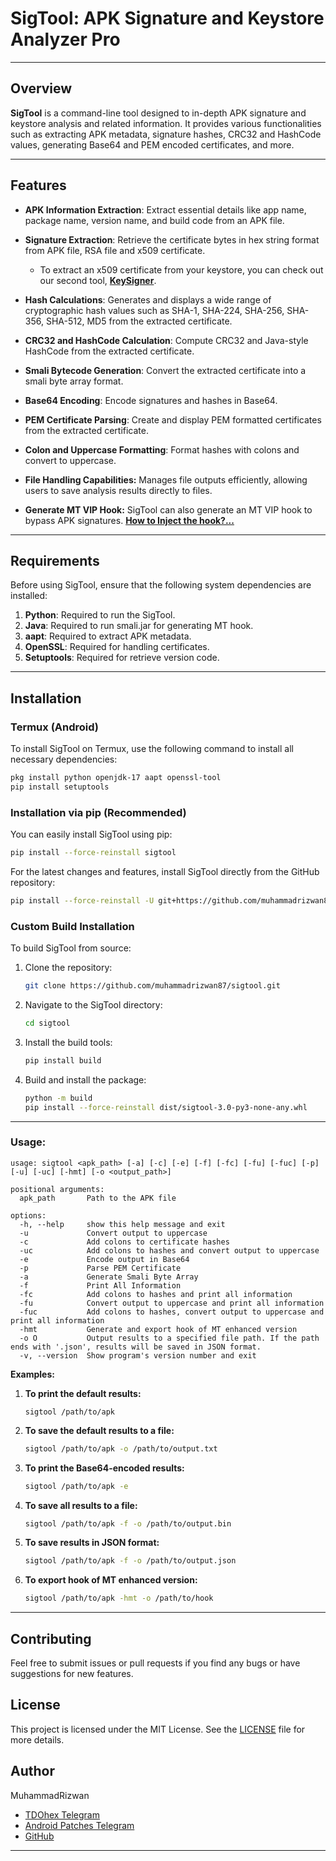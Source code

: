 # SigTool: APK Signature and Keystore Analyzer Pro

---

## Overview
**SigTool** is a command-line tool designed to in-depth APK signature and keystore analysis and related information. It provides various functionalities such as extracting APK metadata, signature hashes, CRC32 and HashCode values, generating Base64 and PEM encoded certificates, and more.

---

## Features
- **APK Information Extraction**: Extract essential details like app name, package name, version name, and build code from an APK file.

- **Signature Extraction**: Retrieve the certificate bytes in hex string format from APK file, RSA file and x509 certificate.

    - To extract an x509 certificate from your keystore, you can check out our second tool, **[KeySigner](https://github.com/muhammadrizwan87/keysigner)**.

- **Hash Calculations**: Generates and displays a wide range of cryptographic hash values such as SHA-1, SHA-224, SHA-256, SHA-356, SHA-512, MD5 from the extracted certificate.

- **CRC32 and HashCode Calculation**: Compute CRC32 and Java-style HashCode from the extracted certificate.

- **Smali Bytecode Generation**: Convert the extracted certificate into a smali byte array format.

- **Base64 Encoding**: Encode signatures and hashes in Base64.

- **PEM Certificate Parsing**: Create and display PEM formatted certificates from the extracted certificate.

- **Colon and Uppercase Formatting**: Format hashes with colons and convert to uppercase.

- **File Handling Capabilities:** Manages file outputs efficiently, allowing users to save analysis results directly to files.

- **Generate MT VIP Hook:** SigTool can also generate an MT VIP hook to bypass APK signatures. **[How to Inject the hook?...](https://github.com/muhammadrizwan87/sigtool/tree/main/sigtool/sighooks/mt_enhanced_hook#to-inject-hook-on-target-apk)**

---

## Requirements

Before using SigTool, ensure that the following system dependencies are installed:

1. **Python**: Required to run the SigTool.
2. **Java**: Required to run smali.jar for generating MT hook.
3. **aapt**: Required to extract APK metadata.
4. **OpenSSL**: Required for handling certificates.
5. **Setuptools**: Required for retrieve version code.

---

## Installation

### Termux (Android)

To install SigTool on Termux, use the following command to install all necessary dependencies:

  ```bash
  pkg install python openjdk-17 aapt openssl-tool
  pip install setuptools
  ```

### Installation via pip (Recommended)

You can easily install SigTool using pip:

  ```bash
  pip install --force-reinstall sigtool
  ```

For the latest changes and features, install SigTool directly from the GitHub repository:

  ```bash
  pip install --force-reinstall -U git+https://github.com/muhammadrizwan87/sigtool.git
  ```

### Custom Build Installation

To build SigTool from source:

1. Clone the repository:

    ```bash
    git clone https://github.com/muhammadrizwan87/sigtool.git
    ```

2. Navigate to the SigTool directory:

    ```bash
    cd sigtool
    ```

3. Install the build tools:

    ```bash
    pip install build
    ```

4. Build and install the package:

    ```bash
    python -m build
    pip install --force-reinstall dist/sigtool-3.0-py3-none-any.whl
    ```

---


### **Usage:**

```
usage: sigtool <apk_path> [-a] [-c] [-e] [-f] [-fc] [-fu] [-fuc] [-p] [-u] [-uc] [-hmt] [-o <output_path>]

positional arguments:
  apk_path       Path to the APK file

options:
  -h, --help     show this help message and exit
  -u             Convert output to uppercase
  -c             Add colons to certificate hashes
  -uc            Add colons to hashes and convert output to uppercase
  -e             Encode output in Base64
  -p             Parse PEM Certificate
  -a             Generate Smali Byte Array
  -f             Print All Information
  -fc            Add colons to hashes and print all information
  -fu            Convert output to uppercase and print all information
  -fuc           Add colons to hashes, convert output to uppercase and print all information
  -hmt           Generate and export hook of MT enhanced version
  -o O           Output results to a specified file path. If the path ends with '.json', results will be saved in JSON format.
  -v, --version  Show program's version number and exit
```

**Examples:**

1. **To print the default results:**
    ```badh
    sigtool /path/to/apk
    ```

2. **To save the default results to a file:**
    ```bash
    sigtool /path/to/apk -o /path/to/output.txt
    ```

3. **To print the Base64-encoded results:**
    ```bash
    sigtool /path/to/apk -e
    ```

4. **To save all results to a file:**
    ```bash
    sigtool /path/to/apk -f -o /path/to/output.bin
    ```
5. **To save results in JSON format:**
    ```bash
    sigtool /path/to/apk -f -o /path/to/output.json
    ```

6. **To export hook of MT enhanced version:**
    ```bash
    sigtool /path/to/apk -hmt -o /path/to/hook
    ```

---

## Contributing
Feel free to submit issues or pull requests if you find any bugs or have suggestions for new features.

## License
This project is licensed under the MIT License. See the [LICENSE](https://github.com/muhammadrizwan87/sigtool/blob/main/LICENSE) file for more details.

## Author
MuhammadRizwan
- [TDOhex Telegram](https://TDOhex.t.me)  
- [Android Patches Telegram](https://Android_Patches.t.me)  
- [GitHub](https://github.com/MuhammadRizwan87)

---